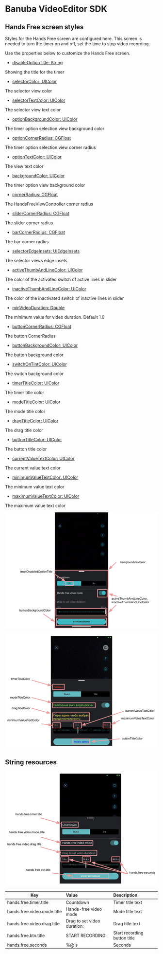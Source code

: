 
# Banuba VideoEditor SDK
## Hands Free screen styles  

Styles for the Hands Free screen are configured here. This screen is needed to turn the timer on and off, set the time to stop video recording.

Use the properties below to customize the Hands Free screen.

 - [disableOptionTitle: String](/Example/Example/Extension/HandsfreeConfiguration.swift#L7)
 
 Showing the title for the timer
 
 - [selectorColor: UIColor](/Example/Example/Extension/HandsfreeConfiguration.swift#L8)
 
 The selector view color
 
  - [selectorTextColor: UIColor](/Example/Example/Extension/HandsfreeConfiguration.swift#L9)
 
 The selector view text color
 
  - [optionBackgroundColor: UIColor](/Example/Example/Extension/HandsfreeConfiguration.swift#L10)
 
 The timer option selection view background color
 
 - [optionCornerRadius: CGFloat](/Example/Example/Extension/HandsfreeConfiguration.swift#L11)
 
 The timer option selection view corner radius
 
 - [optionTextColor: UIColor](/Example/Example/Extension/HandsfreeConfiguration.swift#L12)
 
 The view text color
 
 - [backgroundColor: UIColor](/Example/Example/Extension/HandsfreeConfiguration.swift#L13)

  The timer option view background color
  
  - [cornerRadius: CGFloat](/Example/Example/Extension/HandsfreeConfiguration.swift#L14)
  
  The HandsFreeViewController corner radius
  
  - [sliderCornerRadius: CGFloat](/Example/Example/Extension/HandsfreeConfiguration.swift#L15)
  
  The slider corner radius
  
  - [barCornerRadius: CGFloat](/Example/Example/Extension/HandsfreeConfiguration.swift#L16)
  
  The bar corner radius
  
  - [selectorEdgeInsets: UIEdgeInsets](/Example/Example/Extension/HandsfreeConfiguration.swift#L17)
  
  The selector views edge insets
  
  - [activeThumbAndLineColor: UIColor](/Example/Example/Extension/HandsfreeConfiguration.swift#L18)
  
  The color of the activated switch of active lines in slider
  
  - [inactiveThumbAndLineColor: UIColor](/Example/Example/Extension/HandsfreeConfiguration.swift#L19)
  
  The color of the inactivated switch of inactive lines in slider
  
  - [minVideoDuration: Double](/Example/Example/Extension/HandsfreeConfiguration.swift#L20)
  
   The minimum value for video duration.
   Default 1.0
   
   - [buttonCornerRadius: CGFloat](/Example/Example/Extension/HandsfreeConfiguration.swift#L21)
   
   The button CornerRadius
   
   - [buttonBackgroundColor: UIColor](/Example/Example/Extension/HandsfreeConfiguration.swift#L22)
   
   The button background color
   
   - [switchOnTintColor: UIColor](/Example/Example/Extension/HandsfreeConfiguration.swift#L23)
   
   The switch background color
   
   - [timerTitleColor: UIColor](/Example/Example/Extension/HandsfreeConfiguration.swift#L24)
   
   The timer title color
   
   - [modeTitleColor: UIColor](/Example/Example/Extension/HandsfreeConfiguration.swift#L25)
    
   The mode title color
    
   - [dragTitleColor: UIColor](/Example/Example/Extension/HandsfreeConfiguration.swift#L26)
    
   The drag title color
   
   - [buttonTitleColor: UIColor](/Example/Example/Extension/HandsfreeConfiguration.swift#L27)
    
   The button title color
   
   - [currentValueTextColor: UIColor](/Example/Example/Extension/HandsfreeConfiguration.swift#L28)
    
   The current value text color
   
   - [minimumValueTextColor: UIColor](/Example/Example/Extension/HandsfreeConfiguration.swift#L29)
   
   The minimum value text color
   
   - [maximumValueTextColor: UIColor](/Example/Example/Extension/HandsfreeConfiguration.swift#L30)
   
   The maximum value text color

  ![img](screenshots/HandsfreeConfiguration.png)
  
  ![img](screenshots/timerOptionBarColorConfiguration.png)
  
  ## String resources

![img](screenshots/HandsFreeLocalization.png)

| Key        |      Value      |   Description |
| ------------- | :----------- | :------------- |
| hands.free.timer.title | Сountdown | Timer title text
| hands.free.video.mode.title | Hands-free video mode | Mode title text
| hands.free.video.drag.title | Drag to set video duration: | Drag title text
| hands.free.btn.title | START RECORDING | Start recording button title
| hands.free.seconds | %@ s | Seconds
